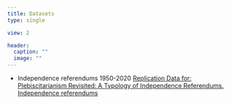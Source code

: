 ```yaml
---
title: Datasets
type: single

view: 2

header:
  caption: ""
  image: ""
---
```


* Independence referendums 1950-2020 [Replication Data for: Plebiscitarianism Revisited: A Typology of Independence Referendums. Independence referendums](https://dataverse.harvard.edu/dataset.xhtml?persistentId=doi:10.7910/DVN/QYA9J5)




